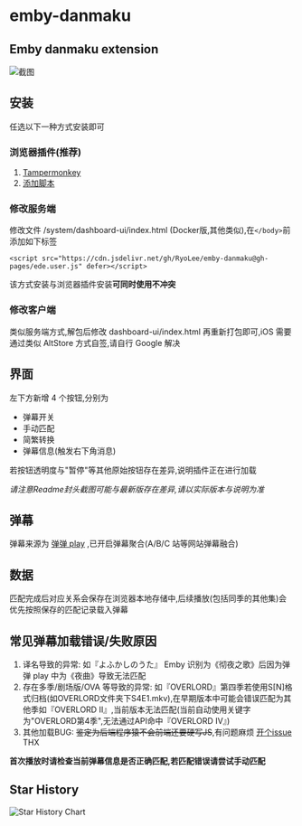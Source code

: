 # emby-danmaku

## Emby danmaku extension
![截图](https://s1.ax1x.com/2022/08/09/vltmKs.png)

## 安装

任选以下一种方式安装即可

### 浏览器插件(推荐)

1. [Tampermonkey](https://www.tampermonkey.net/)
2. [添加脚本](https://cdn.jsdelivr.net/gh/RyoLee/emby-danmaku@gh-pages/ede.user.js)

### 修改服务端

修改文件 /system/dashboard-ui/index.html (Docker版,其他类似),在`</body>`前添加如下标签

```
<script src="https://cdn.jsdelivr.net/gh/RyoLee/emby-danmaku@gh-pages/ede.user.js" defer></script>
```
该方式安装与浏览器插件安装**可同时使用不冲突**

### 修改客户端

类似服务端方式,解包后修改 dashboard-ui/index.html 再重新打包即可,iOS 需要通过类似 AltStore 方式自签,请自行 Google 解决

## 界面

左下方新增 4 个按钮,分别为

- 弹幕开关
- 手动匹配
- 简繁转换
- 弹幕信息(触发右下角消息)

若按钮透明度与"暂停"等其他原始按钮存在差异,说明插件正在进行加载

*请注意Readme封头截图可能与最新版存在差异,请以实际版本与说明为准*

## 弹幕

弹幕来源为 [弹弹 play](https://www.dandanplay.com/) ,已开启弹幕聚合(A/B/C 站等网站弹幕融合)

## 数据

匹配完成后对应关系会保存在浏览器本地存储中,后续播放(包括同季的其他集)会优先按照保存的匹配记录载入弹幕

## 常见弹幕加载错误/失败原因

1. 译名导致的异常: 如『よふかしのうた』 Emby 识别为《彻夜之歌》后因为弹弹 play 中为《夜曲》导致无法匹配
2. 存在多季/剧场版/OVA 等导致的异常: 如『OVERLORD』第四季若使用S[N]格式归档(如OVERLORD文件夹下S4E1.mkv),在早期版本中可能会错误匹配为其他季如『OVERLORD II』,当前版本无法匹配(当前自动使用关键字为"OVERLORD第4季",无法通过API命中『OVERLORD IV』)
3. 其他加载BUG: ~~鉴定为后端程序猿不会前端还要硬写JS~~,有问题麻烦 [开个issue](https://github.com/RyoLee/emby-danmaku/issues/new/choose) THX

**首次播放时请检查当前弹幕信息是否正确匹配,若匹配错误请尝试手动匹配**

## Star History

![Star History Chart](https://api.star-history.com/svg?repos=RyoLee/emby-danmaku&type=Timeline)
